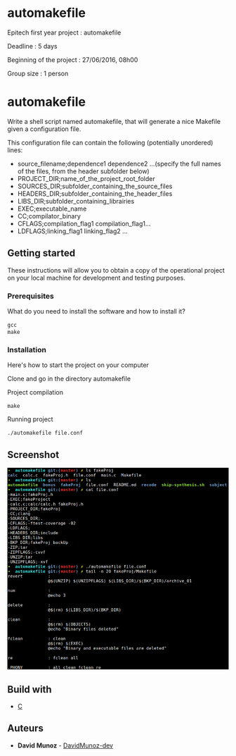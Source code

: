# automakefile
Epitech first year project : automakefile

Deadline : 5 days

Beginning of the project : 27/06/2016, 08h00

Group size : 1 person

# automakefile

Write a shell script named automakefile, that will generate a nice Makefile given a configuration file.

This configuration file can contain the following (potentially unordered) lines:
* source_filename;dependence1 dependence2 ...(specify the full names of the files, from the header subfolder
below)
* PROJECT_DIR;name_of_the_project_root_folder
* SOURCES_DIR;subfolder_containing_the_source_files
* HEADERS_DIR;subfolder_containing_the_header_files
* LIBS_DIR;subfolder_containing_librairies
* EXEC;executable_name
* CC;compilator_binary
* CFLAGS;compilation_flag1 compilation_flag1...
* LDFLAGS;linking_flag1 linking_flag2 ...

## Getting started

These instructions will allow you to obtain a copy of the operational project on your local machine for development and testing purposes.

### Prerequisites

What do you need to install the software and how to install it?

```
gcc
make
```

### Installation

Here's how to start the project on your computer

Clone and go in the directory automakefile

Project compilation

```
make
```

Running project

```
./automakefile file.conf
```


## Screenshot

![Screenshot](screenshot/screen.png)

## Build with

* [C](https://en.wikipedia.org/wiki/C_(programming_language))

## Auteurs

* **David Munoz** - [DavidMunoz-dev](https://github.com/davidmunoz-dev)
